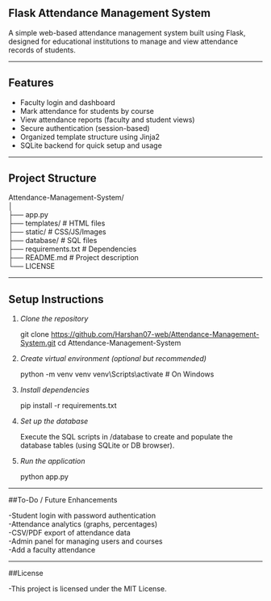 ## Flask Attendance Management System

A simple web-based attendance management system built using Flask, designed for educational institutions to manage and view attendance records of students.

---

## Features

- Faculty login and dashboard
- Mark attendance for students by course
- View attendance reports (faculty and student views)
- Secure authentication (session-based)
- Organized template structure using Jinja2
- SQLite backend for quick setup and usage

---

## Project Structure

Attendance-Management-System/  
│  
├── app.py                   
├── templates/               # HTML files  
├── static/                  # CSS/JS/Images  
├── database/                # SQL files  
├── requirements.txt         # Dependencies   
├── README.md                # Project description  
└── LICENSE                    

---

## Setup Instructions

1. *Clone the repository*
   
   git clone https://github.com/Harshan07-web/Attendance-Management-System.git
   cd Attendance-Management-System

2. *Create virtual environment (optional but recommended)*

    python -m venv venv
    venv\Scripts\activate   # On Windows

3. *Install dependencies*
   
    pip install -r requirements.txt

4. *Set up the database*

    Execute the SQL scripts in /database to create and populate the database tables (using SQLite or DB browser).

5. *Run the application*

    python app.py

---

##To-Do / Future Enhancements

-Student login with password authentication  
-Attendance analytics (graphs, percentages)  
-CSV/PDF export of attendance data  
-Admin panel for managing users and courses  
-Add a faculty attendance   

---

##License

-This project is licensed under the MIT License.


